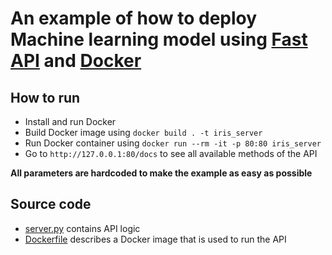 # An example of how to deploy Machine learning model using [Fast API](https://fastapi.tiangolo.com/) and [Docker](https://www.docker.com/)

## How to run
* Install and run Docker
* Build Docker image using `docker build . -t iris_server`
* Run Docker container using `docker run --rm -it -p 80:80 iris_server`
* Go to `http://127.0.0.1:80/docs` to see all available methods of the API

**All parameters are hardcoded to make the example as easy as possible** 

## Source code
* [server.py](server.py) contains API logic
* [Dockerfile](Dockerfile) describes a Docker image that is used to run the API
